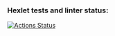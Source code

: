 ### Hexlet tests and linter status:
[![Actions Status](https://github.com/parioly/qa-engineer-project-84/actions/workflows/hexlet-check.yml/badge.svg)](https://github.com/parioly/qa-engineer-project-84/actions)